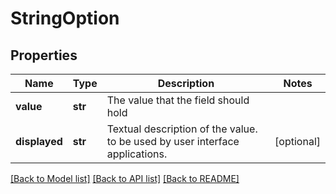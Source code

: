# StringOption

## Properties
Name | Type | Description | Notes
------------ | ------------- | ------------- | -------------
**value** | **str** | The value that the field should hold | 
**displayed** | **str** | Textual description of the value. to be used by user interface applications. | [optional] 

[[Back to Model list]](../README.md#documentation-for-models) [[Back to API list]](../README.md#documentation-for-api-endpoints) [[Back to README]](../README.md)

